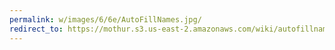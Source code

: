 ```yaml
---
permalink: w/images/6/6e/AutoFillNames.jpg/
redirect_to: https://mothur.s3.us-east-2.amazonaws.com/wiki/autofillnames.jpg
---
```


